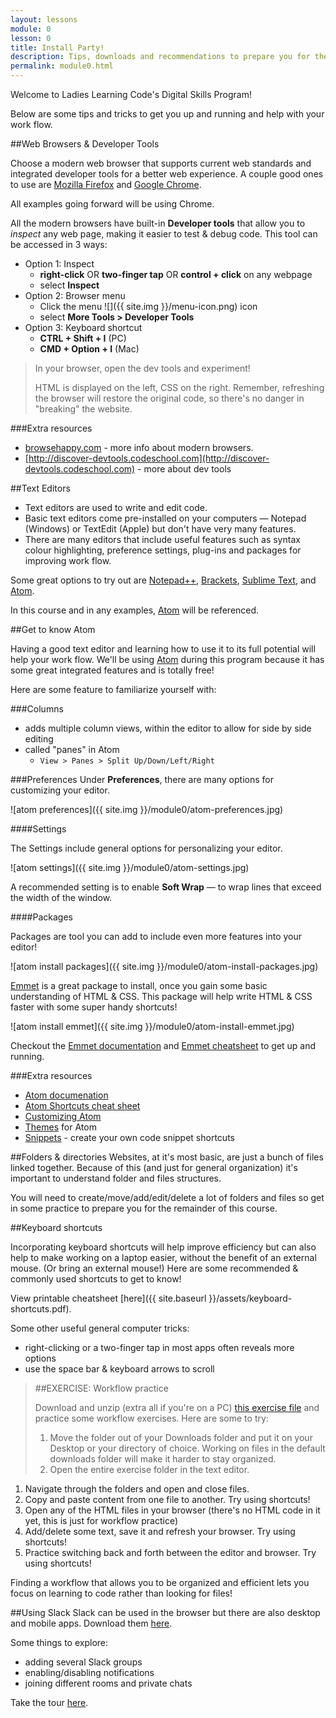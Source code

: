 ```yaml
---
layout: lessons
module: 0
lesson: 0
title: Install Party!
description: Tips, downloads and recommendations to prepare you for the course.
permalink: module0.html
---
```



Welcome to Ladies Learning Code's Digital Skills Program!

Below are some tips and tricks to get you up and running and help with your work flow.


##Web Browsers & Developer Tools

Choose a modern web browser that supports current web standards and integrated developer tools for a better web experience. A couple good ones to use are [Mozilla Firefox](https://www.mozilla.org/en-US/firefox/new/) and [Google Chrome](https://www.google.com/intl/en-CA/chrome/browser/).

All examples going forward will be using Chrome.

All the modern browsers have built-in **Developer tools** that allow you to *inspect* any web page, making it easier to test & debug code. This tool can be accessed in 3 ways:

* Option 1: Inspect
  * **right-click** OR **two-finger tap** OR **control + click** on any webpage
  * select **Inspect**
* Option 2: Browser menu 
  * Click the menu <span class="menu-icon">![]({{ site.img }}/menu-icon.png)</span> icon
  * select **More Tools > Developer Tools**
* Option 3: Keyboard shortcut
  * **CTRL + Shift + I** (PC)
  * **CMD + Option + I** (Mac)

> In your browser, open the dev tools and experiment!  
>
> HTML is displayed on the left, CSS on the right. Remember, refreshing the browser will restore the original code, so there's no danger in "breaking" the website.


###Extra resources
  
* [browsehappy.com](http://browsehappy.com) - more info about modern browsers. 
* [http://discover-devtools.codeschool.com](http://discover-devtools.codeschool.com) - more about dev tools

##Text Editors

* Text editors are used to write and edit code.
* Basic text editors come pre-installed on your computers &mdash; Notepad (Windows) or TextEdit (Apple) but don't have very many features.
* There are many editors that include useful features such as syntax colour highlighting, preference settings, plug-ins and packages for improving work flow.

Some great options to try out are [Notepad++](http://notepad-plus-plus.org/), [Brackets](http://brackets.io), [Sublime Text](http://www.sublimetext.com/), and [Atom](https://atom.io/).

In this course and in any examples, [Atom](https://atom.io/) will be referenced.

##Get to know Atom

Having a good text editor and learning how to use it to its full potential will help your work flow.  We'll be using [Atom](http://atom.io) during this program because it has some great integrated features and is totally free!

Here are some feature to familiarize yourself with:

###Columns

* adds multiple column views, within the editor to allow for side by side editing
* called "panes" in Atom  
  * `View > Panes > Split Up/Down/Left/Right`


###Preferences
Under **Preferences**, there are many options for customizing your editor.

![atom preferences]({{ site.img }}/module0/atom-preferences.jpg)

####Settings

The Settings include general options for personalizing your editor. 

![atom settings]({{ site.img }}/module0/atom-settings.jpg)

A recommended setting is to enable **Soft Wrap** &mdash; to wrap lines that exceed the width of the window.

####Packages

Packages are tool you can add to include even more features into your editor!

![atom install packages]({{ site.img }}/module0/atom-install-packages.jpg)

[Emmet](http://docs.emmet.io/abbreviations/syntax/) is a great package to install, once you gain some basic understanding of HTML & CSS. This package will help write HTML & CSS faster with some super handy shortcuts!

![atom install emmet]({{ site.img }}/module0/atom-install-emmet.jpg)

Checkout the [Emmet documentation](http://docs.emmet.io/abbreviations/syntax/) and [Emmet cheatsheet](http://docs.emmet.io/cheat-sheet/) to get up and running.

###Extra resources
* [Atom documenation](https://atom.io/docs)
* [Atom Shortcuts cheat sheet](https://bugsnag.com/blog/atom-editor-cheat-sheet)
* [Customizing Atom](https://atom.io/docs/v0.61.0/customizing-atom)
* [Themes](https://atom.io/themes) for Atom
* [Snippets](https://github.com/atom/snippets) - create your own code snippet shortcuts


##Folders & directories
Websites, at it's most basic, are just a bunch of files linked together. Because of this (and just for general organization) it's important to understand folder and files structures. 

You will need to create/move/add/edit/delete a lot of folders and files so get in some practice to prepare you for the remainder of this course.


##Keyboard shortcuts

Incorporating keyboard shortcuts will help improve efficiency but can also help to make working on a laptop easier, without the benefit of an external mouse. (Or bring an external mouse!) Here are some recommended & commonly used shortcuts to get to know!

View printable cheatsheet [here]({{ site.baseurl }}/assets/keyboard-shortcuts.pdf).

Some other useful general computer tricks:

* right-clicking or a two-finger tap in most apps often reveals more options
* use the space bar & keyboard arrows to scroll

> ##EXERCISE: Workflow practice
>
> Download and unzip (extra all if you're on a PC) [this exercise file](exercises/module0/workflow.zip) and practice some workflow exercises.  Here are some to try:
>
> 1. Move the folder out of your Downloads folder and put it on your Desktop or your directory of choice.  Working on files in the default downloads folder will make it harder to stay organized.
> 1. Open the entire exercise folder in the text editor.
1. Navigate through the folders and open and close files.
1. Copy and paste content from one file to another.  Try using shortcuts!
1. Open any of the HTML files in your browser (there's no HTML code in it yet, this is just for workflow practice)
1. Add/delete some text, save it and refresh your browser.  Try using shortcuts!
1. Practice switching back and forth between the editor and browser. Try using shortcuts! 

Finding a workflow that allows you to be organized and efficient lets you focus on learning to code rather than looking for files!


##Using Slack 
Slack can be used in the browser but there are also desktop and mobile apps. Download them [here](https://slack.com/apps).

Some things to explore:

- adding several Slack groups
- enabling/disabling notifications
- joining different rooms and private chats

Take the tour [here](https://slack.com/is).



